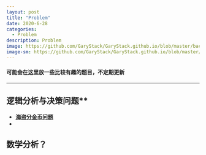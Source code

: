 ```yaml
---
layout: post
title: "Problem"
date: 2020-6-28
categories:
  - Problem
description: Problem
image: https://github.com/GaryStack/GaryStack.github.io/blob/master/background/%E6%98%9F%E7%A9%BA/timg%20(3).jpg?raw=true
image-sm: https://github.com/GaryStack/GaryStack.github.io/blob/master/background/%E6%98%9F%E7%A9%BA/timg%20(3).jpg?raw=true
---
```


#### 可能会在这里放一些比较有趣的题目，不定期更新

------



## 逻辑分析与决策问题**

+ **[海盗分金币问题]()**
+ ​

## **数学分析？**


